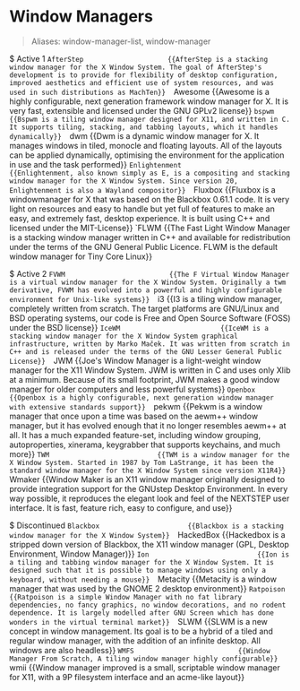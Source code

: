 # Window Managers

> Aliases: window-manager-list, window-manager

$ Active 1
    `AfterStep                     {{AfterStep is a stacking window manager for the X Window System. The goal of AfterStep's development is to provide for flexibility of desktop configuration, improved aesthetics and efficient use of system resources, and was used in such distributions as MachTen}} 
    `Awesome                       {{Awesome is a highly configurable, next generation framework window manager for X. It is very fast, extensible and licensed under the GNU GPLv2 license}} 
    `bspwm                         {{Bspwm is a tiling window manager designed for X11, and written in C. It supports tiling, stacking, and tabbing layouts, which it handles dynamically}} 
    `dwm                           {{Dwm is a dynamic window manager for X. It manages windows in tiled, monocle and floating layouts. All of the layouts can be applied dynamically, optimising the environment for the application in use and the task performed}} 
    `Enlightenment                 {{Enlightenment, also known simply as E, is a compositing and stacking window manager for the X Window System. Since version 20, Enlightenment is also a Wayland compositor}} 
    `Fluxbox                       {{Fluxbox is a windowmanager for X that was based on the Blackbox 0.61.1 code. It is very light on resources and easy to handle but yet full of features to make an easy, and extremely fast, desktop experience. It is built using C++ and licensed under the MIT-License}} 
    `FLWM                          {{The Fast Light Window Manager is a stacking window manager written in C++ and available for redistribution under the terms of the GNU General Public Licence. FLWM is the default window manager for Tiny Core Linux}} 

$ Active 2
    `FVWM                          {{The F Virtual Window Manager is a virtual window manager for the X Window System. Originally a twm derivative, FVWM has evolved into a powerful and highly configurable environment for Unix-like systems}} 
    `i3                            {{I3 is a tiling window manager, completely written from scratch. The target platforms are GNU/Linux and BSD operating systems, our code is Free and Open Source Software (FOSS) under the BSD license}} 
    `IceWM                         {{IceWM is a stacking window manager for the X Window System graphical infrastructure, written by Marko Maček. It was written from scratch in C++ and is released under the terms of the GNU Lesser General Public License}} 
    `JWM                           {{Joe's Window Manager is a light-weight window manager for the X11 Window System. JWM is written in C and uses only Xlib at a minimum. Because of its small footprint, JWM makes a good window manager for older computers and less powerful systems}} 
    `Openbox                       {{Openbox is a highly configurable, next generation window manager with extensive standards support}} 
    `pekwm                         {{Pekwm is a window manager that once upon a time was based on the aewm++ window manager, but it has evolved enough that it no longer resembles aewm++ at all. It has a much expanded feature-set, including window grouping, autoproperties, xinerama, keygrabber that supports keychains, and much more}} 
    `TWM                           {{TWM is a window manager for the X Window System. Started in 1987 by Tom LaStrange, it has been the standard window manager for the X Window System since version X11R4}} 
    `Wmaker                        {{Window Maker is an X11 window manager originally designed to provide integration support for the GNUstep Desktop Environment. In every way possible, it reproduces the elegant look and feel of the NEXTSTEP user interface. It is fast, feature rich, easy to configure, and use}} 

$ Discontinued
    `Blackbox                      {{Blackbox is a stacking window manager for the X Window System}} 
    `HackedBox                     {{Hackedbox is a stripped down version of Blackbox, the X11 window manager (GPL, Desktop Environment, Window Manager)}} 
    `Ion                           {{Ion is a tiling and tabbing window manager for the X Window System. It is designed such that it is possible to manage windows using only a keyboard, without needing a mouse}} 
    `Metacity                      {{Metacity is a window manager that was used by the GNOME 2 desktop environment}} 
    `Ratpoison                     {{Ratpoison is a simple Window Manager with no fat library dependencies, no fancy graphics, no window decorations, and no rodent dependence. It is largely modelled after GNU Screen which has done wonders in the virtual terminal market}} 
    `SLWM                          {{SLWM is a new concept in window management. Its goal is to be a hybrid of a tiled and regular window manager, with the addition of an infinite desktop. All windows are also headless}} 
    `WMFS                          {{Window Manager From Scratch, A tiling window manager highly configurable}} 
    `wmii                          {{Window manager improved is a small, scriptable window manager for X11, with a 9P filesystem interface and an acme-like layout}} 

